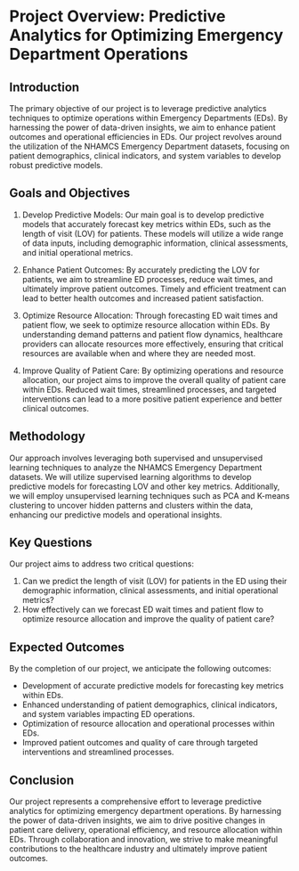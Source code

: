 # Project Overview: Predictive Analytics for Optimizing Emergency Department Operations

## Introduction

The primary objective of our project is to leverage predictive analytics techniques to optimize operations within Emergency Departments (EDs). By harnessing the power of data-driven insights, we aim to enhance patient outcomes and operational efficiencies in EDs. Our project revolves around the utilization of the NHAMCS Emergency Department datasets, focusing on patient demographics, clinical indicators, and system variables to develop robust predictive models.

## Goals and Objectives

1. Develop Predictive Models: Our main goal is to develop predictive models that accurately forecast key metrics within EDs, such as the length of visit (LOV) for patients. These models will utilize a wide range of data inputs, including demographic information, clinical assessments, and initial operational metrics.

2. Enhance Patient Outcomes: By accurately predicting the LOV for patients, we aim to streamline ED processes, reduce wait times, and ultimately improve patient outcomes. Timely and efficient treatment can lead to better health outcomes and increased patient satisfaction.

3. Optimize Resource Allocation: Through forecasting ED wait times and patient flow, we seek to optimize resource allocation within EDs. By understanding demand patterns and patient flow dynamics, healthcare providers can allocate resources more effectively, ensuring that critical resources are available when and where they are needed most.

4. Improve Quality of Patient Care: By optimizing operations and resource allocation, our project aims to improve the overall quality of patient care within EDs. Reduced wait times, streamlined processes, and targeted interventions can lead to a more positive patient experience and better clinical outcomes.

## Methodology

Our approach involves leveraging both supervised and unsupervised learning techniques to analyze the NHAMCS Emergency Department datasets. We will utilize supervised learning algorithms to develop predictive models for forecasting LOV and other key metrics. Additionally, we will employ unsupervised learning techniques such as PCA and K-means clustering to uncover hidden patterns and clusters within the data, enhancing our predictive models and operational insights.

## Key Questions

Our project aims to address two critical questions:

1. Can we predict the length of visit (LOV) for patients in the ED using their demographic information, clinical assessments, and initial operational metrics?
2. How effectively can we forecast ED wait times and patient flow to optimize resource allocation and improve the quality of patient care?

## Expected Outcomes

By the completion of our project, we anticipate the following outcomes:

- Development of accurate predictive models for forecasting key metrics within EDs.
- Enhanced understanding of patient demographics, clinical indicators, and system variables impacting ED operations.
- Optimization of resource allocation and operational processes within EDs.
- Improved patient outcomes and quality of care through targeted interventions and streamlined processes.

## Conclusion

Our project represents a comprehensive effort to leverage predictive analytics for optimizing emergency department operations. By harnessing the power of data-driven insights, we aim to drive positive changes in patient care delivery, operational efficiency, and resource allocation within EDs. Through collaboration and innovation, we strive to make meaningful contributions to the healthcare industry and ultimately improve patient outcomes.